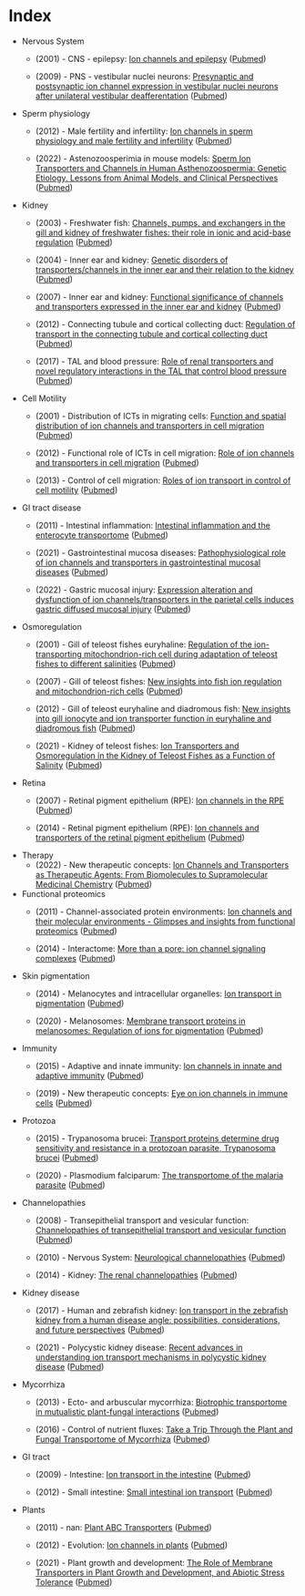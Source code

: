 # Index 

- Nervous System
  - (2001) - CNS - epilepsy: [Ion channels and epilepsy](https://doi.org/10.1002/AJMG.1582) ([Pubmed](https://pubmed.ncbi.nlm.nih.gov/11579435))

  - (2009) - PNS - vestibular nuclei neurons: [Presynaptic and postsynaptic ion channel expression in vestibular nuclei neurons after unilateral vestibular deafferentation](https://doi.org/10.3233/VES-2009-0348) ([Pubmed](https://pubmed.ncbi.nlm.nih.gov/20495236))
- Sperm physiology
  - (2012) - Male fertility and infertility: [Ion channels in sperm physiology and male fertility and infertility](https://doi.org/10.2164/JANDROL.111.015552) ([Pubmed](https://pubmed.ncbi.nlm.nih.gov/22441763))

  - (2022) - Astenozoosperimia in mouse models: [Sperm Ion Transporters and Channels in Human Asthenozoospermia: Genetic Etiology, Lessons from Animal Models, and Clinical Perspectives](https://doi.org/10.3390/IJMS23073926) ([Pubmed](https://pubmed.ncbi.nlm.nih.gov/35409285))
- Kidney
  - (2003) - Freshwater fish: [Channels, pumps, and exchangers in the gill and kidney of freshwater fishes: their role in ionic and acid-base regulation](https://doi.org/10.1002/JEZ.A.10309) ([Pubmed](https://pubmed.ncbi.nlm.nih.gov/14598386))

  - (2004) - Inner ear and kidney: [Genetic disorders of transporters/channels in the inner ear and their relation to the kidney](https://doi.org/10.1007/S00467-004-1626-6) ([Pubmed](https://pubmed.ncbi.nlm.nih.gov/15365806))

  - (2007) - Inner ear and kidney: [Functional significance of channels and transporters expressed in the inner ear and kidney](https://doi.org/10.1152/AJPCELL.00024.2007) ([Pubmed](https://pubmed.ncbi.nlm.nih.gov/17670895))

  - (2012) - Connecting tubule and cortical collecting duct: [Regulation of transport in the connecting tubule and cortical collecting duct](https://doi.org/10.1002/CPHY.C110052) ([Pubmed](https://pubmed.ncbi.nlm.nih.gov/23227301))

  - (2017) - TAL and blood pressure: [Role of renal transporters and novel regulatory interactions in the TAL that control blood pressure](https://doi.org/10.1152/PHYSIOLGENOMICS.00017.2017) ([Pubmed](https://pubmed.ncbi.nlm.nih.gov/28389525))
- Cell Motility
  - (2001) - Distribution of ICTs in migrating cells: [Function and spatial distribution of ion channels and transporters in cell migration](https://doi.org/10.1152/AJPRENAL.2001.280.5.F739) ([Pubmed](https://pubmed.ncbi.nlm.nih.gov/11292615))

  - (2012) - Functional role of ICTs in cell migration: [Role of ion channels and transporters in cell migration](https://doi.org/10.1152/PHYSREV.00018.2011) ([Pubmed](https://pubmed.ncbi.nlm.nih.gov/23073633))

  - (2013) - Control of cell migration: [Roles of ion transport in control of cell motility](https://doi.org/10.1002/CPHY.C110056) ([Pubmed](https://pubmed.ncbi.nlm.nih.gov/23720281))
- GI tract disease
  - (2011) - Intestinal inflammation: [Intestinal inflammation and the enterocyte transportome](https://doi.org/10.1042/BST0391096) ([Pubmed](https://pubmed.ncbi.nlm.nih.gov/21787355))

  - (2021) - Gastrointestinal mucosa diseases: [Pathophysiological role of ion channels and transporters in gastrointestinal mucosal diseases](https://doi.org/10.1007/S00018-021-04011-5) ([Pubmed](https://pubmed.ncbi.nlm.nih.gov/34778915))

  - (2022) - Gastric mucosal injury: [Expression alteration and dysfunction of ion channels/transporters in the parietal cells induces gastric diffused mucosal injury](https://doi.org/10.1016/J.BIOPHA.2022.112660) ([Pubmed](https://pubmed.ncbi.nlm.nih.gov/35276516))
- Osmoregulation
  - (2001) - Gill of teleost fishes euryhaline: [Regulation of the ion-transporting mitochondrion-rich cell during adaptation of teleost fishes to different salinities](https://doi.org/10.2108/ZSJ.18.1163) ([Pubmed](https://pubmed.ncbi.nlm.nih.gov/11911073))

  - (2007) - Gill of teleost fishes: [New insights into fish ion regulation and mitochondrion-rich cells](https://doi.org/10.1016/J.CBPA.2007.06.416) ([Pubmed](https://pubmed.ncbi.nlm.nih.gov/17689996))

  - (2012) - Gill of teleost euryhaline and diadromous fish: [New insights into gill ionocyte and ion transporter function in euryhaline and diadromous fish](https://doi.org/10.1016/J.RESP.2012.07.019) ([Pubmed](https://pubmed.ncbi.nlm.nih.gov/22850177))

  - (2021) - Kidney of teleost fishes: [Ion Transporters and Osmoregulation in the Kidney of Teleost Fishes as a Function of Salinity](https://doi.org/10.3389/FPHYS.2021.664588) ([Pubmed](https://pubmed.ncbi.nlm.nih.gov/33967835))
- Retina
  - (2007) - Retinal pigment epithelium (RPE): [Ion channels in the RPE](https://doi.org/10.1016/J.PRETEYERES.2006.12.002) ([Pubmed](https://pubmed.ncbi.nlm.nih.gov/17258931))

  - (2014) - Retinal pigment epithelium (RPE): [Ion channels and transporters of the retinal pigment epithelium](https://doi.org/10.1016/J.EXER.2014.05.005) ([Pubmed](https://pubmed.ncbi.nlm.nih.gov/25152360))
- Therapy
  - (2022) - New therapeutic concepts: [Ion Channels and Transporters as Therapeutic Agents: From Biomolecules to Supramolecular Medicinal Chemistry](https://doi.org/10.3390/BIOMEDICINES10040885) ([Pubmed](https://pubmed.ncbi.nlm.nih.gov/35453638))
- Functional proteomics
  - (2011) - Channel-associated protein environments: [Ion channels and their molecular environments - Glimpses and insights from functional proteomics](https://doi.org/10.1016/j.semcdb.2010.09.015) ([Pubmed](https://pubmed.ncbi.nlm.nih.gov/20934526))

  - (2014) - Interactome: [More than a pore: ion channel signaling complexes](https://doi.org/10.1523/JNEUROSCI.3275-14.2014) ([Pubmed](https://pubmed.ncbi.nlm.nih.gov/25392484))
- Skin pigmentation 
  - (2014) - Melanocytes and intracellular organelles: [Ion transport in pigmentation](https://doi.org/10.1016/J.ABB.2014.06.020) ([Pubmed](https://pubmed.ncbi.nlm.nih.gov/25034214))

  - (2020) - Melanosomes: [Membrane transport proteins in melanosomes: Regulation of ions for pigmentation](https://doi.org/10.1016/J.BBAMEM.2020.183318) ([Pubmed](https://pubmed.ncbi.nlm.nih.gov/32333855))
- Immunity
  - (2015) - Adaptive and innate immunity: [Ion channels in innate and adaptive immunity](https://doi.org/10.1146/ANNUREV-IMMUNOL-032414-112212) ([Pubmed](https://pubmed.ncbi.nlm.nih.gov/25861976))

  - (2019) - New therapeutic concepts: [Eye on ion channels in immune cells](https://doi.org/10.1126/SCISIGNAL.AAW8014) ([Pubmed](https://pubmed.ncbi.nlm.nih.gov/30862701))
- Protozoa 
  - (2015) - Trypanosoma brucei: [Transport proteins determine drug sensitivity and resistance in a protozoan parasite, Trypanosoma brucei](https://doi.org/10.3389/FPHAR.2015.00032) ([Pubmed](https://pubmed.ncbi.nlm.nih.gov/25814953))

  - (2020) - Plasmodium falciparum: [The transportome of the malaria parasite](https://doi.org/10.1111/BRV.12565) ([Pubmed](https://pubmed.ncbi.nlm.nih.gov/31701663))
- Channelopathies
  - (2008) - Transepithelial transport and vesicular function: [Channelopathies of transepithelial transport and vesicular function](https://doi.org/10.1016/S0065-2660(08)01005-5) ([Pubmed](https://pubmed.ncbi.nlm.nih.gov/19185187))

  - (2010) - Nervous System: [Neurological channelopathies](https://doi.org/10.1146/ANNUREV-NEURO-060909-153122) ([Pubmed](https://pubmed.ncbi.nlm.nih.gov/20331364))

  - (2014) - Kidney: [The renal channelopathies](https://doi.org/10.1177/0004563214531403) ([Pubmed](https://pubmed.ncbi.nlm.nih.gov/24662008))
- Kidney disease
  - (2017) - Human and zebrafish kidney: [Ion transport in the zebrafish kidney from a human disease angle: possibilities, considerations, and future perspectives](https://doi.org/10.1152/AJPRENAL.00425.2016) ([Pubmed](https://pubmed.ncbi.nlm.nih.gov/27852607))

  - (2021) - Polycystic kidney disease: [Recent advances in understanding ion transport mechanisms in polycystic kidney disease](https://doi.org/10.1042/CS20210370) ([Pubmed](https://pubmed.ncbi.nlm.nih.gov/34751394))
- Mycorrhiza
  - (2013) - Ecto- and arbuscular mycorrhiza: [Biotrophic transportome in mutualistic plant-fungal interactions](https://doi.org/10.1007/S00572-013-0496-9) ([Pubmed](https://pubmed.ncbi.nlm.nih.gov/23572325))

  - (2016) - Control of nutrient fluxes: [Take a Trip Through the Plant and Fungal Transportome of Mycorrhiza](https://doi.org/10.1016/J.TPLANTS.2016.07.010) ([Pubmed](https://pubmed.ncbi.nlm.nih.gov/27514454))
- GI tract
  - (2009) - Intestine: [Ion transport in the intestine](https://doi.org/10.1097/MOG.0B013E3283260900) ([Pubmed](https://pubmed.ncbi.nlm.nih.gov/19528875))

  - (2012) - Small intestine: [Small intestinal ion transport](https://doi.org/10.1097/MOG.0B013E32834E7BC3) ([Pubmed](https://pubmed.ncbi.nlm.nih.gov/22157512))
- Plants
  - (2011) - nan: [Plant ABC Transporters](https://doi.org/10.1199/TAB.0153) ([Pubmed](https://pubmed.ncbi.nlm.nih.gov/22303277))
  - (2012) - Evolution: [Ion channels in plants](https://doi.org/10.1152/PHYSREV.00038.2011) ([Pubmed](https://pubmed.ncbi.nlm.nih.gov/23073631))

  - (2021) - Plant growth and development: [The Role of Membrane Transporters in Plant Growth and Development, and Abiotic Stress Tolerance](https://doi.org/10.3390/IJMS222312792) ([Pubmed](https://pubmed.ncbi.nlm.nih.gov/34884597))
